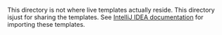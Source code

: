 This directory is not where live templates actually reside.
This directory isjust for  sharing the templates.
See [IntelliJ IDEA documentation][1] for importing these templates.

[1]: https://www.jetbrains.com/help/idea/sharing-live-templates.html
